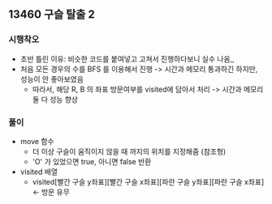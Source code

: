 ## 13460 구슬 탈출 2

### 시행착오
- 초반 틀린 이유: 비슷한 코드를 붙여넣고 고쳐서 진행하다보니 실수 나옴,,
- 처음 모든 경우의 수를 BFS 를 이용해서 진행 -> 시간과 메모리 통과하긴 하지만, 성능이 안 좋아보였음
  - 따라서, 해당 R, B 의 좌표 방문여부를 visited에 담아서 처리 -> 시간과 메모리 둘 다 성능 향상

### 풀이
- move 함수
  - 더 이상 구슬이 움직이지 않을 때 까지의 위치를 지정해줌 (참조형)
  - 'O' 가 있었으면 true, 아니면 false 반환
- visited 배열
  - visited[빨간 구슬 y좌표][빨간 구슬 x좌표][파란 구슬 y좌표][파란 구슬 x좌표] <- 방문 유무